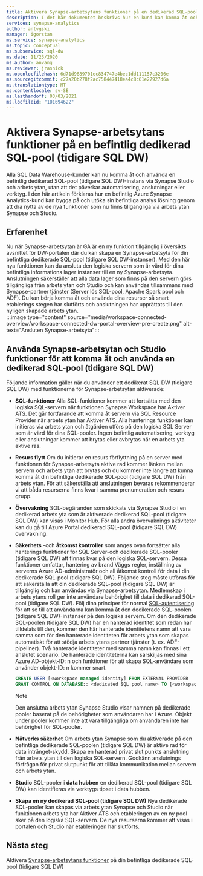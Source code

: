 ```yaml
---
title: Aktivera Synapse-arbetsytans funktioner på en dedikerad SQL-pool (tidigare SQL DW)
description: I det här dokumentet beskrivs hur en kund kan komma åt och använda sin befintliga SQL DW-fristående instans i arbets ytan.
services: synapse-analytics
author: antvgski
manager: igorstan
ms.service: synapse-analytics
ms.topic: conceptual
ms.subservice: sql-dw
ms.date: 11/23/2020
ms.author: anvang
ms.reviewer: jrasnick
ms.openlocfilehash: 6d71d9889701ec834747e4bec1dd111157c3206e
ms.sourcegitcommit: c27a20b278f2ac758447418ea4c8c61e27927d6a
ms.translationtype: MT
ms.contentlocale: sv-SE
ms.lasthandoff: 03/03/2021
ms.locfileid: "101694622"
---
```

# <a name="enabling-synapse-workspace-features-on-an-existing-dedicated-sql-pool-formerly-sql-dw"></a>Aktivera Synapse-arbetsytans funktioner på en befintlig dedikerad SQL-pool (tidigare SQL DW)

Alla SQL Data Warehouse-kunder kan nu komma åt och använda en befintlig dedikerad SQL-pool (tidigare SQL DW)-instans via Synapse Studio och arbets ytan, utan att det påverkar automatisering, anslutningar eller verktyg. I den här artikeln förklaras hur en befintlig Azure Synapse Analytics-kund kan bygga på och utöka sin befintliga analys lösning genom att dra nytta av de nya funktioner som nu finns tillgängliga via arbets ytan Synapse och Studio.   

## <a name="experience"></a>Erfarenhet
 
Nu när Synapse-arbetsytan är GA är en ny funktion tillgänglig i översikts avsnittet för DW-portalen där du kan skapa en Synapse-arbetsyta för din befintliga dedikerade SQL-pool (tidigare SQL DW-instanser). Med den här nya funktionen kan du ansluta den logiska servern som är värd för dina befintliga informations lager instanser till en ny Synapse-arbetsyta. Anslutningen säkerställer att alla data lager som finns på den servern görs tillgängliga från arbets ytan och Studio och kan användas tillsammans med Synapse-partner tjänster (Server lös SQL-pool, Apache Spark pool och ADF). Du kan börja komma åt och använda dina resurser så snart etablerings stegen har slutförts och anslutningen har upprättats till den nyligen skapade arbets ytan.  
:::image type="content" source="media/workspace-connected-overview/workspace-connected-dw-portal-overview-pre-create.png" alt-text="Ansluten Synapse-arbetsyta":::

## <a name="using-synapse-workspace-and-studio-features-to-access-and-use-a-dedicated-sql-pool-formerly-sql-dw"></a>Använda Synapse-arbetsytan och Studio funktioner för att komma åt och använda en dedikerad SQL-pool (tidigare SQL DW)
 
Följande information gäller när du använder ett dedikerat SQL DW (tidigare SQL DW) med funktionerna för Synapse-arbetsytan aktiverade: 
- **SQL-funktioner** Alla SQL-funktioner kommer att fortsätta med den logiska SQL-servern när funktionen Synapse Workspace har Aktiver ATS. Det går fortfarande att komma åt servern via SQL Resource Provider när arbets ytan har Aktiver ATS. Alla hanterings funktioner kan initieras via arbets ytan och åtgärden utförs på den logiska SQL Server som är värd för dina SQL-pooler. Ingen befintlig automatisering, verktyg eller anslutningar kommer att brytas eller avbrytas när en arbets yta aktive ras.  
- **Resurs flytt**  Om du initierar en resurs förflyttning på en server med funktionen för Synapse-arbetsyta aktive rad kommer länken mellan servern och arbets ytan att brytas och du kommer inte längre att kunna komma åt din befintliga dedikerade SQL-pool (tidigare SQL DW) från arbets ytan. För att säkerställa att anslutningen bevaras rekommenderar vi att båda resurserna finns kvar i samma prenumeration och resurs grupp. 
- **Övervakning** SQL-begäranden som skickats via Synapse Studio i en dedikerad arbets yta som är aktiverade dedikerad SQL-pool (tidigare SQL DW) kan visas i Monitor Hub. För alla andra övervaknings aktiviteter kan du gå till Azure Portal dedikerad SQL-pool (tidigare SQL DW) övervakning. 
- **Säkerhets** -och **åtkomst kontroller** som anges ovan fortsätter alla hanterings funktioner för SQL Server-och dedikerade SQL-pooler (tidigare SQL DW) att finnas kvar på den logiska SQL-servern. Dessa funktioner omfattar, hantering av brand Väggs regler, inställning av serverns Azure AD-administratör och all åtkomst kontroll för data i din dedikerade SQL-pool (tidigare SQL DW). Följande steg måste utföras för att säkerställa att din dedikerade SQL-pool (tidigare SQL DW) är tillgänglig och kan användas via Synapse-arbetsytan. Medlemskap i arbets ytans roll ger inte användare behörighet till data i dedikerad SQL-pool (tidigare SQL DW). Följ dina principer för normal [SQL-autentisering](sql-data-warehouse-authentication.md) för att se till att användarna kan komma åt den dedikerade SQL-poolen (tidigare SQL DW)-instanser på den logiska servern. Om den dedikerade SQL-poolen (tidigare SQL DW) har en hanterad identitet som redan har tilldelats till den, kommer den här hanterade identitetens namn att vara samma som för den hanterade identiteten för arbets ytan som skapas automatiskt för att stödja arbets ytans partner tjänster (t. ex. ADF-pipeliner).  Två hanterade identiteter med samma namn kan finnas i ett anslutet scenario. De hanterade identiteterna kan särskiljas med sina Azure AD-objekt-ID: n och funktioner för att skapa SQL-användare som använder objekt-ID: n kommer snart.

    ```sql
    CREATE USER [<workspace managed identity] FROM EXTERNAL PROVIDER 
    GRANT CONTROL ON DATABASE:: <dedicated SQL pool name> TO [<workspace managed identity>
    ```

    > [!NOTE] 
    > Den anslutna arbets ytan Synapse Studio visar namnen på dedikerade pooler baserat på de behörigheter som användaren har i Azure. Objekt under pooler kommer inte att vara tillgängliga om användaren inte har behörighet för SQL-pooler. 

- **Nätverks säkerhet** Om arbets ytan Synapse som du aktiverade på den befintliga dedikerade SQL-poolen (tidigare SQL DW) är aktive rad för data intrånget-skydd. Skapa en hanterad privat slut punkts anslutning från arbets ytan till den logiska SQL-servern. Godkänn anslutnings förfrågan för privat slutpunkt för att tillåta kommunikation mellan servern och arbets ytan.
- **Studio** SQL-pooler i **data hubben** en dedikerad SQL-pool (tidigare SQL DW) kan identifieras via verktygs tipset i data hubben. 
- **Skapa en ny dedikerad SQL-pool (tidigare SQL DW)** Nya dedikerade SQL-pooler kan skapas via arbets ytan Synapse och Studio när funktionen arbets yta har Aktiver ATS och etableringen av en ny pool sker på den logiska SQL-servern. De nya resurserna kommer att visas i portalen och Studio när etableringen har slutförts.      

## <a name="next-steps"></a>Nästa steg
Aktivera [Synapse-arbetsytans funktioner](workspace-connected-create.md) på din befintliga dedikerade SQL-pool (tidigare SQL DW)
